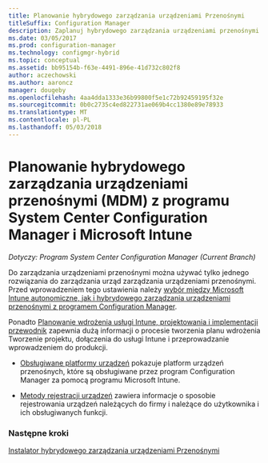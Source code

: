 ```yaml
---
title: Planowanie hybrydowego zarządzania urządzeniami Przenośnymi
titleSuffix: Configuration Manager
description: Zaplanuj hybrydowego zarządzania urządzeniami przenośnymi za pomocą programu System Center Configuration Manager i Microsoft Intune.
ms.date: 03/05/2017
ms.prod: configuration-manager
ms.technology: configmgr-hybrid
ms.topic: conceptual
ms.assetid: bb95154b-f63e-4491-896e-41d732c802f8
author: aczechowski
ms.author: aaroncz
manager: dougeby
ms.openlocfilehash: 4aa4dda1333e36b99800f5e1c72b92459195f32e
ms.sourcegitcommit: 0b0c2735c4ed822731ae069b4cc1380e89e78933
ms.translationtype: MT
ms.contentlocale: pl-PL
ms.lasthandoff: 05/03/2018
---
```

# <a name="plan-for-hybrid-mobile-device-management-mdm-with-system-center-configuration-manager-and-microsoft-intune"></a>Planowanie hybrydowego zarządzania urządzeniami przenośnymi (MDM) z programu System Center Configuration Manager i Microsoft Intune

*Dotyczy: Program System Center Configuration Manager (Current Branch)*

Do zarządzania urządzeniami przenośnymi można używać tylko jednego rozwiązania do zarządzania urząd zarządzania urządzeniami przenośnymi. Przed wprowadzeniem tego ustawienia należy [wybór między Microsoft Intune autonomiczne, jak i hybrydowego zarządzania urządzeniami przenośnymi z programem Configuration Manager](../understand/choose-between-standalone-intune-and-hybrid-mobile-device-management.md).

Ponadto [Planowanie wdrożenia usługi Intune, projektowania i implementacji przewodnik](https://docs.microsoft.com/intune/plan-design/introduction) zapewnia dużą informacji o procesie tworzenia planu wdrożenia Tworzenie projektu, dołączenia do usługi Intune i przeprowadzanie wprowadzeniem do produkcji.

- [Obsługiwane platformy urządzeń](supported-device-platforms-for-hybrid.md) pokazuje platform urządzeń przenośnych, które są obsługiwane przez program Configuration Manager za pomocą programu Microsoft Intune.

- [Metody rejestracji urządzeń](device-enrollment-methods.md) zawiera informacje o sposobie rejestrowania urządzeń należących do firmy i należące do użytkownika i ich obsługiwanych funkcji.


### <a name="next-steps"></a>Następne kroki
 [Instalator hybrydowego zarządzania urządzeniami Przenośnymi](../deploy-use/setup-hybrid-mdm.md)
